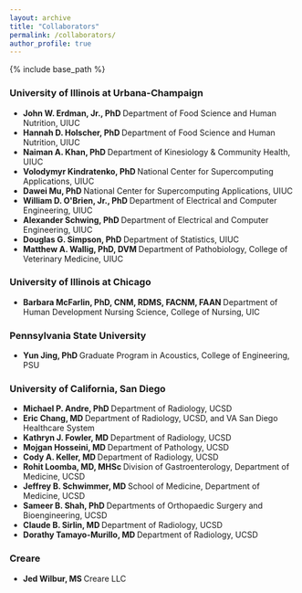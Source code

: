 ```yaml
---
layout: archive
title: "Collaborators"
permalink: /collaborators/
author_profile: true
---
```


{% include base_path %}

### University of Illinois at Urbana-Champaign

* <strong> John W. Erdman, Jr., PhD </strong> Department of Food Science and Human Nutrition, UIUC
* <strong> Hannah D. Holscher, PhD </strong> Department of Food Science and Human Nutrition, UIUC
* <strong> Naiman A. Khan, PhD </strong> Department of Kinesiology & Community Health, UIUC
* <strong> Volodymyr Kindratenko, PhD </strong> National Center for Supercomputing Applications, UIUC
* <strong> Dawei Mu, PhD </strong> National Center for Supercomputing Applications, UIUC
* <strong> William D. O'Brien, Jr., PhD </strong> Department of Electrical and Computer Engineering, UIUC
* <strong> Alexander Schwing, PhD </strong> Department of Electrical and Computer Engineering, UIUC
* <strong> Douglas G. Simpson, PhD </strong> Department of Statistics, UIUC
* <strong> Matthew A. Wallig, PhD, DVM </strong> Department of Pathobiology, College of Veterinary Medicine, UIUC

### University of Illinois at Chicago

* <strong> Barbara McFarlin, PhD, CNM, RDMS, FACNM, FAAN </strong> Department of Human Development Nursing Science, College of Nursing, UIC

### Pennsylvania State University

* <strong> Yun Jing, PhD </strong> Graduate Program in Acoustics, College of Engineering, PSU

### University of California, San Diego

* <strong> Michael P. Andre, PhD </strong> Department of Radiology, UCSD
* <strong> Eric Chang, MD </strong> Department of Radiology, UCSD, and VA San Diego Healthcare System
* <strong> Kathryn J. Fowler, MD </strong> Department of Radiology, UCSD
* <strong> Mojgan Hosseini, MD </strong> Department of Pathology, UCSD
* <strong> Cody A. Keller, MD </strong> Department of Radiology, UCSD
* <strong> Rohit Loomba, MD, MHSc </strong> Division of Gastroenterology, Department of Medicine, UCSD
* <strong> Jeffrey B. Schwimmer, MD </strong> School of Medicine, Department of Medicine, UCSD
* <strong> Sameer B. Shah, PhD </strong> Departments of Orthopaedic Surgery and Bioengineering, UCSD
* <strong> Claude B. Sirlin, MD </strong> Department of Radiology, UCSD
* <strong> Dorathy Tamayo-Murillo, MD </strong> Department of Radiology, UCSD

### Creare
* <strong> Jed Wilbur, MS </strong> Creare LLC
